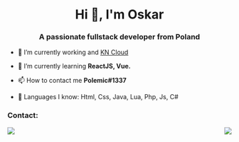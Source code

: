 <h1 align="center">Hi 👋, I'm Oskar</h1>
<h3 align="center">A passionate fullstack developer from Poland</h3>

- 🔭 I’m currently working and [KN Cloud](https://kn-cloud.pl)

- 🌱 I’m currently learning **ReactJS, Vue.**

- 📫 How to contact me **Polemic#1337**

- 🏴󠁧󠁢󠁥󠁮󠁧󠁿 Languages I know: Html, Css, Java, Lua, Php, Js, C#
### Contact:
<a href="https://discord.gg/C8dF6zkYff" align="left">
  <img src="https://discord.c99.nl/widget/theme-4/827983599251882027.png" align="right">
  <img src="https://discord.com/api/guilds/908864960698921000/widget.png?style=banner2"></a>
</a>
